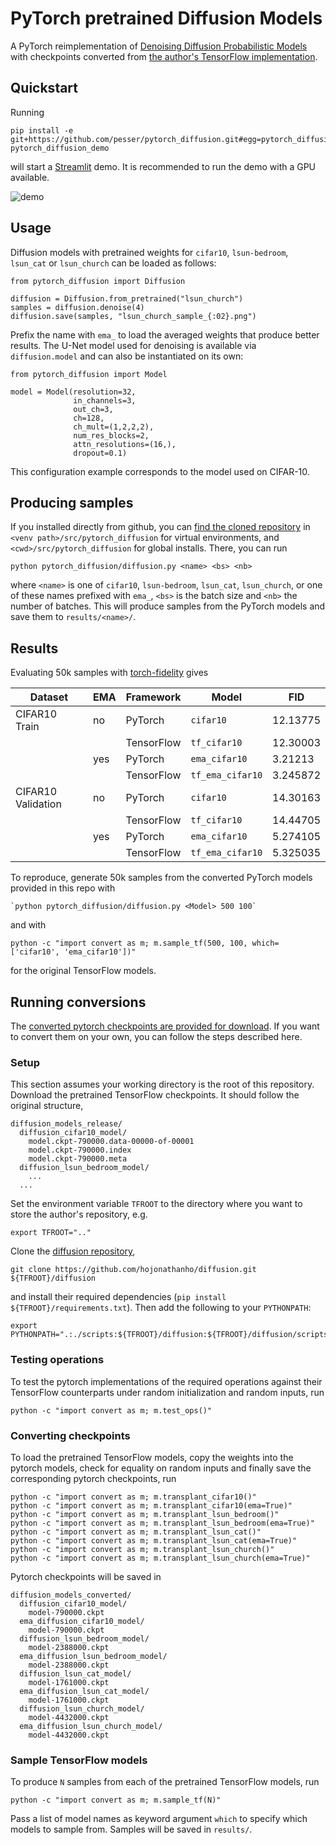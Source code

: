 # PyTorch pretrained Diffusion Models
A PyTorch reimplementation of [Denoising Diffusion Probabilistic
Models](https://hojonathanho.github.io/diffusion/) with checkpoints converted
from [the author's TensorFlow
implementation](https://github.com/hojonathanho/diffusion).


## Quickstart
Running

```
pip install -e git+https://github.com/pesser/pytorch_diffusion.git#egg=pytorch_diffusion
pytorch_diffusion_demo
```

will start a [Streamlit](https://www.streamlit.io/) demo. It is recommended to
run the demo with a GPU available.

![demo](assets/demo.gif)


## Usage
Diffusion models with pretrained weights for `cifar10`, `lsun-bedroom`,
`lsun_cat` or `lsun_church` can be loaded as follows:

```
from pytorch_diffusion import Diffusion

diffusion = Diffusion.from_pretrained("lsun_church")
samples = diffusion.denoise(4)
diffusion.save(samples, "lsun_church_sample_{:02}.png")
```

Prefix the name with `ema_` to load the averaged weights that produce better
results. The U-Net model used for denoising is available via `diffusion.model`
and can also be instantiated on its own:

```
from pytorch_diffusion import Model

model = Model(resolution=32,
              in_channels=3,
              out_ch=3,
              ch=128,
              ch_mult=(1,2,2,2),
              num_res_blocks=2,
              attn_resolutions=(16,),
              dropout=0.1)
```

This configuration example corresponds to the model used on CIFAR-10.


## Producing samples
If you installed directly from github, you can [find the cloned
repository](https://pip.pypa.io/en/stable/reference/pip_install/#vcs-support)
in `<venv path>/src/pytorch_diffusion` for virtual environments, and
`<cwd>/src/pytorch_diffusion` for global installs. There, you can run

```
python pytorch_diffusion/diffusion.py <name> <bs> <nb>
```

where `<name>` is one of `cifar10`, `lsun-bedroom`, `lsun_cat`, `lsun_church`,
or one of these names prefixed with `ema_`, `<bs>` is the batch size and `<nb>`
the number of batches. This will produce samples from the PyTorch models and
save them to `results/<name>/`.


## Results

Evaluating 50k samples with
[torch-fidelity](https://github.com/toshas/torch-fidelity) gives


| Dataset            | EMA | Framework  | Model            | FID      |
|--------------------|-----|------------|------------------|----------|
| CIFAR10 Train      | no  | PyTorch    | `cifar10`        | 12.13775 |
|                    |     | TensorFlow | `tf_cifar10`     | 12.30003 |
|                    | yes | PyTorch    | `ema_cifar10`    | 3.21213  |
|                    |     | TensorFlow | `tf_ema_cifar10` | 3.245872 |
| CIFAR10 Validation | no  | PyTorch    | `cifar10`        | 14.30163 |
|                    |     | TensorFlow | `tf_cifar10`     | 14.44705 |
|                    | yes | PyTorch    | `ema_cifar10`    | 5.274105 |
|                    |     | TensorFlow | `tf_ema_cifar10` | 5.325035 |


To reproduce, generate 50k samples from the converted PyTorch models provided
in this repo with

```
`python pytorch_diffusion/diffusion.py <Model> 500 100`
```

and with

```
python -c "import convert as m; m.sample_tf(500, 100, which=['cifar10', 'ema_cifar10'])"
```

for the original TensorFlow models.



## Running conversions
The [converted pytorch checkpoints are provided for
download](https://heibox.uni-heidelberg.de/d/01207c3f6b8441779abf/). If you
want to convert them on your own, you can follow the steps described here.

### Setup
This section assumes your working directory is the root of this repository.
Download the pretrained TensorFlow checkpoints. It should follow the original
structure,

```
diffusion_models_release/
  diffusion_cifar10_model/
    model.ckpt-790000.data-00000-of-00001
    model.ckpt-790000.index
    model.ckpt-790000.meta
  diffusion_lsun_bedroom_model/
    ...
  ...
```

Set the environment variable `TFROOT` to the directory where you want to store
the author's repository, e.g.

```
export TFROOT=".."
```

Clone the [diffusion repository](https://github.com/hojonathanho/diffusion),

```
git clone https://github.com/hojonathanho/diffusion.git ${TFROOT}/diffusion
```

and install their required dependencies
(`pip install ${TFROOT}/requirements.txt`). Then add the following to your
`PYTHONPATH`:

```
export PYTHONPATH=".:./scripts:${TFROOT}/diffusion:${TFROOT}/diffusion/scripts:${PYTHONPATH}"
```

### Testing operations
To test the pytorch implementations of the required operations against their
TensorFlow counterparts under random initialization and random inputs, run

```
python -c "import convert as m; m.test_ops()"
```

### Converting checkpoints
To load the pretrained TensorFlow models, copy the weights into the pytorch
models, check for equality on random inputs and finally save the corresponding
pytorch checkpoints, run

```
python -c "import convert as m; m.transplant_cifar10()"
python -c "import convert as m; m.transplant_cifar10(ema=True)"
python -c "import convert as m; m.transplant_lsun_bedroom()"
python -c "import convert as m; m.transplant_lsun_bedroom(ema=True)"
python -c "import convert as m; m.transplant_lsun_cat()"
python -c "import convert as m; m.transplant_lsun_cat(ema=True)"
python -c "import convert as m; m.transplant_lsun_church()"
python -c "import convert as m; m.transplant_lsun_church(ema=True)"
```

Pytorch checkpoints will be saved in

```
diffusion_models_converted/
  diffusion_cifar10_model/
    model-790000.ckpt
  ema_diffusion_cifar10_model/
    model-790000.ckpt
  diffusion_lsun_bedroom_model/
    model-2388000.ckpt
  ema_diffusion_lsun_bedroom_model/
    model-2388000.ckpt
  diffusion_lsun_cat_model/
    model-1761000.ckpt
  ema_diffusion_lsun_cat_model/
    model-1761000.ckpt
  diffusion_lsun_church_model/
    model-4432000.ckpt
  ema_diffusion_lsun_church_model/
    model-4432000.ckpt
```

### Sample TensorFlow models
To produce `N` samples from each of the pretrained TensorFlow models, run

```
python -c "import convert as m; m.sample_tf(N)"
```

Pass a list of model names as keyword argument `which` to specify which models
to sample from. Samples will be saved in `results/`.
